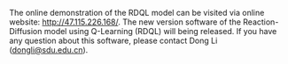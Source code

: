 The online demonstration of the RDQL model can be visited via online website: http://47.115.226.168/. The new version software of the Reaction-Diffusion model using Q-Learning (RDQL) will being released. If you have any question about this software, please contact Dong Li (dongli@sdu.edu.cn).
